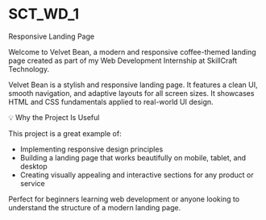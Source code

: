 # SCT_WD_1
Responsive Landing Page

Welcome to Velvet Bean, a modern and responsive coffee-themed landing page created as part of my Web Development Internship at SkillCraft Technology.

Velvet Bean is a stylish and responsive landing page. It features a clean UI, smooth navigation, and adaptive layouts for all screen sizes. It showcases HTML and CSS fundamentals applied to real-world UI design.

💡 Why the Project Is Useful

This project is a great example of:

- Implementing responsive design principles
- Building a landing page that works beautifully on mobile, tablet, and desktop
- Creating visually appealing and interactive sections for any product or service

Perfect for beginners learning web development or anyone looking to understand the structure of a modern landing page.
